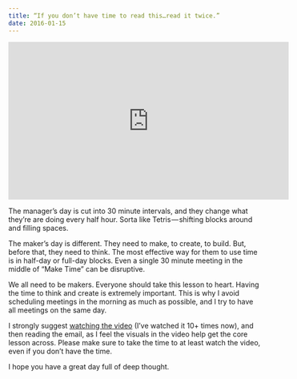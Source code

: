 ```yaml
---
title: “If you don’t have time to read this…read it twice.”
date: 2016-01-15
---
```


<iframe width="560" height="315" src="https://www.youtube.com/embed/xAKgKb00WNI" frameborder="0" allowfullscreen></iframe>

The manager’s day is cut into 30 minute intervals, and they change what they’re are doing every half hour. Sorta like Tetris — shifting blocks around and filling spaces.

The maker’s day is different. They need to make, to create, to build. But, before that, they need to think. The most effective way for them to use time is in half-day or full-day blocks. Even a single 30 minute meeting in the middle of “Make Time” can be disruptive.

We all need to be makers.
Everyone should take this lesson to heart. Having the time to think and create is extremely important. This is why I avoid scheduling meetings in the morning as much as possible, and I try to have all meetings on the same day.

I strongly suggest [watching the video](https://medium.com/@googleforwork/one-googler-s-take-on-managing-your-time-b441537ae037#.pgnljvqew) (I’ve watched it 10+ times now), and then reading the email, as I feel the visuals in the video help get the core lesson across. Please make sure to take the time to at least watch the video, even if you don’t have the time.

I hope you have a great day full of deep thought.
